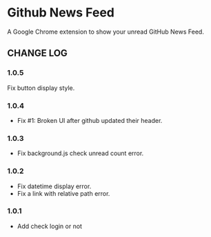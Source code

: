 Github News Feed
================

A Google Chrome extension to show your unread GitHub News Feed.


## CHANGE LOG

### 1.0.5

Fix button display style.

### 1.0.4

* Fix #1: Broken UI after github updated their header.

### 1.0.3

* Fix background.js check unread count error.

### 1.0.2

* Fix datetime display error.
* Fix a link with relative path error.

### 1.0.1

* Add check login or not

